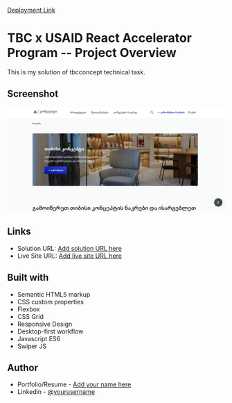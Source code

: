 [Deployment Link]()

# TBC x USAID React Accelerator Program -- Project Overview

This is my solution of tbcconcept technical task.

## Screenshot

![](./images/project-screenshot.png)

## Links

- Solution URL: [Add solution URL here](https://github.com/levansarishvili/tbc-concept)
- Live Site URL: [Add live site URL here](https://levansarishvili.github.io/tbc-concept/)

## Built with

- Semantic HTML5 markup
- CSS custom properties
- Flexbox
- CSS Grid
- Responsive Design
- Desktop-first workflow
- Javascript ES6
- Swiper JS

## Author

- Portfolio/Resume - [Add your name here](https://levansarishvili.github.io/my-cv/)
- Linkedin - [@yourusername](https://www.linkedin.com/in/levan-sarishvili-b87245b1/)

